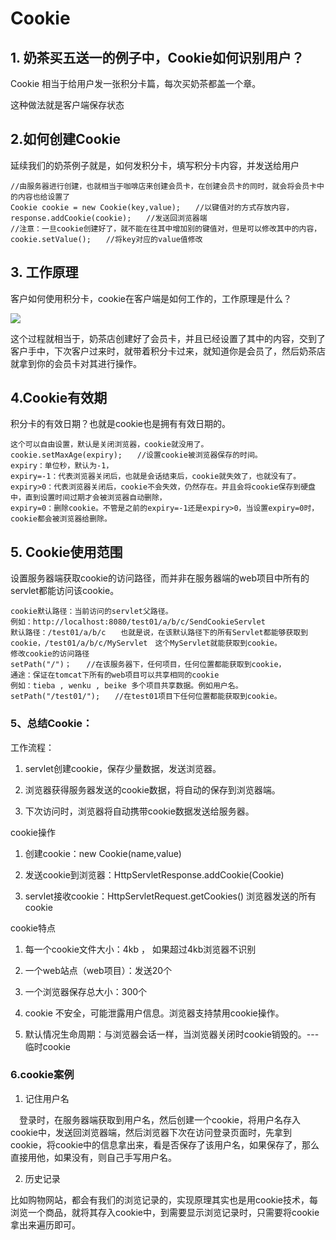 # Cookie

## 1. 奶茶买五送一的例子中，Cookie如何识别用户？

Cookie 相当于给用户发一张积分卡篇，每次买奶茶都盖一个章。

这种做法就是客户端保存状态

## 2.如何创建Cookie

延续我们的奶茶例子就是，如何发积分卡，填写积分卡内容，并发送给用户

```
//由服务器进行创建，也就相当于咖啡店来创建会员卡，在创建会员卡的同时，就会将会员卡中的内容也给设置了
Cookie cookie = new Cookie(key,value);　　//以键值对的方式存放内容，
response.addCookie(cookie);　　//发送回浏览器端
//注意：一旦cookie创建好了，就不能在往其中增加别的键值对，但是可以修改其中的内容，
cookie.setValue();　　//将key对应的value值修改
```

## 3. 工作原理

客户如何使用积分卡，cookie在客户端是如何工作的，工作原理是什么？

![](https://zszblog.oss-cn-beijing.aliyuncs.com/zszblog/blogimage-master/img/874710-20170221095538616-1829815211.png)

这个过程就相当于，奶茶店创建好了会员卡，并且已经设置了其中的内容，交到了客户手中，下次客户过来时，就带着积分卡过来，就知道你是会员了，然后奶茶店就拿到你的会员卡对其进行操作。

## 4.Cookie有效期

积分卡的有效日期？也就是cookie也是拥有有效日期的。

```
这个可以自由设置，默认是关闭浏览器，cookie就没用了。
cookie.setMaxAge(expiry);　　//设置cookie被浏览器保存的时间。
expiry：单位秒，默认为-1，
expiry=-1：代表浏览器关闭后，也就是会话结束后，cookie就失效了，也就没有了。
expiry>0：代表浏览器关闭后，cookie不会失效，仍然存在。并且会将cookie保存到硬盘中，直到设置时间过期才会被浏览器自动删除，
expiry=0：删除cookie。不管是之前的expiry=-1还是expiry>0，当设置expiry=0时，cookie都会被浏览器给删除。
```

## 5. Cookie使用范围

设置服务器端获取cookie的访问路径，而并非在服务器端的web项目中所有的servlet都能访问该cookie。

```
cookie默认路径：当前访问的servlet父路径。
例如：http://localhost:8080/test01/a/b/c/SendCookieServlet
默认路径：/test01/a/b/c　　也就是说，在该默认路径下的所有Servlet都能够获取到cookie，/test01/a/b/c/MyServlet　这个MyServlet就能获取到cookie。
修改cookie的访问路径
setPath("/")；　　//在该服务器下，任何项目，任何位置都能获取到cookie，
通途：保证在tomcat下所有的web项目可以共享相同的cookie 
例如：tieba , wenku , beike 多个项目共享数据。例如用户名。
setPath("/test01/");　　//在test01项目下任何位置都能获取到cookie。
```

### 5、总结Cookie：

工作流程：

1.  servlet创建cookie，保存少量数据，发送浏览器。

2. 浏览器获得服务器发送的cookie数据，将自动的保存到浏览器端。

3. 下次访问时，浏览器将自动携带cookie数据发送给服务器。

cookie操作

1. 创建cookie：new Cookie(name,value)

2. 发送cookie到浏览器：HttpServletResponse.addCookie(Cookie)

3. servlet接收cookie：HttpServletRequest.getCookies()  浏览器发送的所有cookie

cookie特点

1. 每一个cookie文件大小：4kb ， 如果超过4kb浏览器不识别

2. 一个web站点（web项目）：发送20个

3. 一个浏览器保存总大小：300个

4. cookie 不安全，可能泄露用户信息。浏览器支持禁用cookie操作。

5. 默认情况生命周期：与浏览器会话一样，当浏览器关闭时cookie销毁的。---临时cookie

### 6.cookie案例

1. 记住用户名

　登录时，在服务器端获取到用户名，然后创建一个cookie，将用户名存入cookie中，发送回浏览器端，然后浏览器下次在访问登录页面时，先拿到cookie，将cookie中的信息拿出来，看是否保存了该用户名，如果保存了，那么直接用他，如果没有，则自己手写用户名。

2. 历史记录

 比如购物网站，都会有我们的浏览记录的，实现原理其实也是用cookie技术，每浏览一个商品，就将其存入cookie中，到需要显示浏览记录时，只需要将cookie拿出来遍历即可。　　
